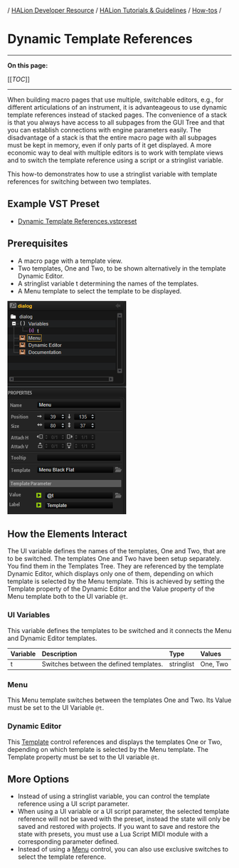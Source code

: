 / [HALion Developer Resource](../../HALion-Developer-Resource.md) / [HALion Tutorials & Guidelines](./HALion-Tutorials-Guidelines.md) / [How-tos](./How-tos.md) /

# Dynamic Template References

---

**On this page:**

[[_TOC_]]

---

When building macro pages that use multiple, switchable editors, e.g., for different articulations of an instrument, it is advanteageous to use dynamic template references instead of stacked pages. The convenience of a stack is that you always have access to all subpages from the GUI Tree and that you can establish connections with engine parameters easily. The disadvantage of a stack is that the entire macro page with all subpages must be kept in memory, even if only parts of it get displayed. A more economic way to deal with multiple editors is to work with template views and to switch the template reference using a script or a stringlist variable.

This how-to demonstrates how to use a stringlist variable with template references for switching between two templates.

## Example VST Preset

* [Dynamic Template References.vstpreset](../vstpresets/Dynamic%20Template%20Reference.vstpreset)

## Prerequisites

* A macro page with a template view.
* Two templates, One and Two, to be shown alternatively in the template Dynamic Editor.
* A stringlist variable t determining the names of the templates.
* A Menu template to select the template to be displayed.

![Dynamic Template References](../images/Dynamic-Template-References.png)


## How the Elements Interact

The UI variable defines the names of the templates, One and Two, that are to be switched. The templates One and Two have been setup separately. You find them in the Templates Tree. They are referenced by the template Dynamic Editor, which displays only one of them, depending on which template is selected by the Menu template. This is achieved by setting the Template property of the Dynamic Editor and the Value property of the Menu template both to the UI variable ``@t``.

### UI Variables

This variable defines the templates to be switched and it connects the Menu and Dynamic Editor templates.

|Variable|Description|Type|Values|
|:-|:-|:-|:-|
|t|Switches between the defined templates.|stringlist|One, Two|

### Menu

This Menu template switches between the templates One and Two. Its Value must be set to the UI Variable ``@t``.

### Dynamic Editor

This [Template](../../HALion-Macro-Page/pages/Template.md) control references and displays the templates One or Two, depending on which template is selected by the Menu template. The Template property must be set to the UI variable ``@t``. 

## More Options

* Instead of using a stringlist variable, you can control the template reference using a UI script parameter.
* When using a UI variable or a UI script parameter, the selected template reference will not be saved with the preset, instead the state will only be saved and restored with projects. If you want to save and restore the state with presets, you must use a Lua Script MIDI module with a corresponding parameter defined.
* Instead of using a [Menu](../../HALion-Macro-Page/pages/Menu.md) control, you can also use exclusive switches to select the template reference.